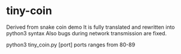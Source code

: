 # tiny-coin
Derived from snake coin demo
It is fully translated and rewritten into python3 syntax
Also bugs during network transmission are fixed.


python3 tiny_coin.py [port]
ports ranges from 80-89